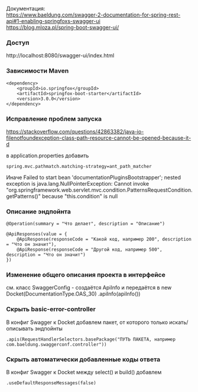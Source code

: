 Документация:  
https://www.baeldung.com/swagger-2-documentation-for-spring-rest-api#1-enabling-springfoxs-swagger-ui  
https://blog.mloza.pl/spring-boot-swagger-ui/

### Доступ

http://localhost:8080/swagger-ui/index.html

### Зависимости Maven 

    <dependency>
        <groupId>io.springfox</groupId>
        <artifactId>springfox-boot-starter</artifactId>
        <version>3.0.0</version>
    </dependency>

### Исправление проблем запуска
https://stackoverflow.com/questions/42863382/java-io-filenotfoundexception-class-path-resource-cannot-be-opened-because-it-d  

в application.properties добавить 
    
    spring.mvc.pathmatch.matching-strategy=ant_path_matcher

Иначе Failed to start bean 'documentationPluginsBootstrapper'; nested exception is java.lang.NullPointerException: Cannot invoke "org.springframework.web.servlet.mvc.condition.PatternsRequestCondition.getPatterns()" because "this.condition" is null

### Описание эндпойнта   
    @Operation(summary = "Что делает", description = "Описание")   

    @ApiResponses(value = {
        @ApiResponse(responseCode = "Какой код, например 200", description = "Что он значит"),
        @ApiResponse(responseCode = "Другой код, например 500", description = "Что он значит")
    })


### Изменение общего описания проекта в интерфейсе  
см. класс SwaggerConfig - создаётся ApiInfo и передаётся в new Docket(DocumentationType.OAS_30)
.apiInfo(apiInfo())

### Скрыть basic-error-controller

В конфиг Swagger к Docket добавлем пакет, от которого только искать/описывать эндпойнты

    .apis(RequestHandlerSelectors.basePackage("ПУТЬ ПАКЕТА, например com.baeldung.swaggerconf.controller"))

### Скрыть автоматически добавленные коды ответа  
В конфиг Swagger к Docket между select() и build() добавлем

    .useDefaultResponseMessages(false)
